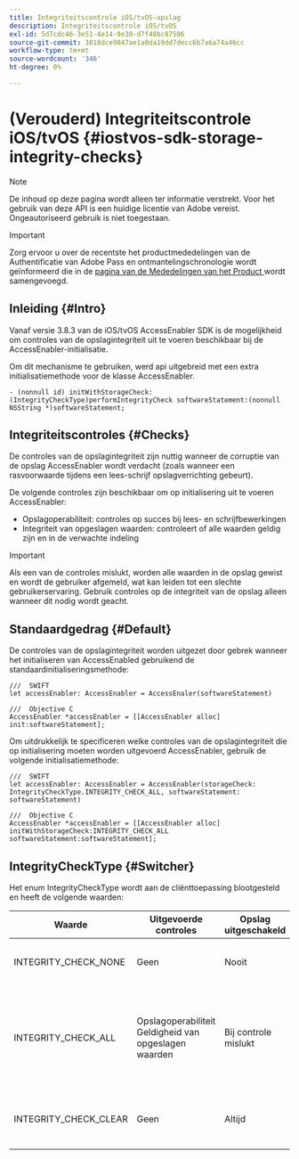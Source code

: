 ```yaml
---
title: Integriteitscontrole iOS/tvOS-opslag
description: Integriteitscontrole iOS/tvOS
exl-id: 5d7cdc46-3e51-4e14-9e30-d7f48bc87506
source-git-commit: 3818dce9847ae1a0da19dd7decc6b7a6a74a46cc
workflow-type: tm+mt
source-wordcount: '346'
ht-degree: 0%

---
```


# (Verouderd) Integriteitscontrole iOS/tvOS {#iostvos-sdk-storage-integrity-checks}

>[!NOTE]
>
>De inhoud op deze pagina wordt alleen ter informatie verstrekt. Voor het gebruik van deze API is een huidige licentie van Adobe vereist. Ongeautoriseerd gebruik is niet toegestaan.

>[!IMPORTANT]
>
> Zorg ervoor u over de recentste het productmededelingen van de Authentificatie van Adobe Pass en ontmantelingschronologie wordt geïnformeerd die in de [ pagina van de Mededelingen van het Product ](/help/authentication/product-announcements.md) wordt samengevoegd.

## Inleiding {#Intro}

Vanaf versie 3.8.3 van de iOS/tvOS AccessEnabler SDK is de mogelijkheid om controles van de opslagintegriteit uit te voeren beschikbaar bij de AccessEnabler-initialisatie.

Om dit mechanisme te gebruiken, werd api uitgebreid met een extra initialisatiemethode voor de klasse AccessEnabler.

```
- (nonnull id) initWithStorageCheck:(IntegrityCheckType)performIntegrityCheck softwareStatement:(nonnull NSString *)softwareStatement;
```


## Integriteitscontroles {#Checks}

De controles van de opslagintegriteit zijn nuttig wanneer de corruptie van de opslag AccessEnabler wordt verdacht (zoals wanneer een rasvoorwaarde tijdens een lees-schrijf opslagverrichting gebeurt).

De volgende controles zijn beschikbaar om op initialisering uit te voeren AccessEnabler:
- Opslagoperabiliteit: controles op succes bij lees- en schrijfbewerkingen
- Integriteit van opgeslagen waarden: controleert of alle waarden geldig zijn en in de verwachte indeling

>[!IMPORTANT]
> 
>Als een van de controles mislukt, worden alle waarden in de opslag gewist en wordt de gebruiker afgemeld, wat kan leiden tot een slechte gebruikerservaring. Gebruik controles op de integriteit van de opslag alleen wanneer dit nodig wordt geacht.


## Standaardgedrag {#Default}

De controles van de opslagintegriteit worden uitgezet door gebrek wanneer het initialiseren van AccessEnabled gebruikend de standaardinitialiseringsmethode:

```
///  SWIFT
let accessEnabler: AccessEnabler = AccessEnaler(softwareStatement)

///  Objective C
AccessEnabler *accessEnabler = [[AccessEnabler alloc] init:softwareStatement];
```

Om uitdrukkelijk te specificeren welke controles van de opslagintegriteit die op initialisering moeten worden uitgevoerd AccessEnabler, gebruik de volgende initialisatiemethode:

```
///  SWIFT
let accessEnabler: AccessEnabler = AccessEnabler(storageCheck: IntegrityCheckType.INTEGRITY_CHECK_ALL, softwareStatement: softwareStatement)

///  Objective C
AccessEnabler *accessEnabler = [[AccessEnabler alloc] initWithStorageCheck:INTEGRITY_CHECK_ALL softwareStatement:softwareStatement];
```


## IntegrityCheckType {#Switcher}

Het enum IntegrityCheckType wordt aan de cliënttoepassing blootgesteld en heeft de volgende waarden:

| Waarde | Uitgevoerde controles | Opslag uitgeschakeld | Beschrijving | Aanbevolen gebruiksgeval |
|-----------------------|-----------------------------------------------------|-----------------|------------------------------------------------------------------------|--------------------------------------------------------------------------------------------------------------------------|
| INTEGRITY_CHECK_NONE | Geen | Nooit | Er worden geen integriteitscontroles uitgevoerd bij opslaginitialisatie | Wanneer de SDK-stromen werken zoals verwacht |
| INTEGRITY_CHECK_ALL | Opslagoperabiliteit <br/> Geldigheid van opgeslagen waarden | Bij controle mislukt | Alle beschikbare integriteitscontroles worden uitgevoerd bij opslaginitialisatie | Als er een vermoeden van beschadiging van SDK-opslag bestaat. <br/> Als een van de integriteitscontroles mislukt, wordt de gebruiker uitgelogd |
| INTEGRITY_CHECK_CLEAR | Geen | Altijd | De opslag wordt gewist bij de initialisatie van de opslag | Wanneer de SDK-stromen niet naar verwachting kunnen worden voltooid |
